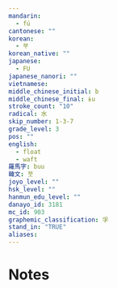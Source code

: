 ```yaml
---
mandarin:
  - fú
cantonese: ""
korean:
  - 부
korean_native: ""
japanese:
  - FU
japanese_nanori: ""
vietnamese:
middle_chinese_initial: b
middle_chinese_final: ɨu
stroke_count: "10"
radical: 水
skip_number: 1-3-7
grade_level: 3
pos: ""
english:
  - float
  - waft
羅馬字: buu
韓文: 붓
joyo_level: ""
hsk_level: ""
hanmun_edu_level: ""
danayo_id: 3181
mc_id: 903
graphemic_classification: 孚
stand_in: "TRUE"
aliases:
---
```


# Notes
